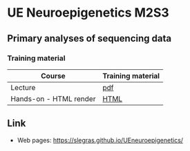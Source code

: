# UE Neuroepigenetics M2S3  
## Primary analyses of sequencing data
### Training material

| Course | Training material |
|----------------------------------|----------|
| Lecture | [pdf](neuroepigenetics_2022.pdf) |
| Hands-on - HTML render | [HTML](https://slegras.github.io/UEneuroepigenetics/neuroepigenetics.html) |

## Link
- Web pages: <https://slegras.github.io/UEneuroepigenetics/>
